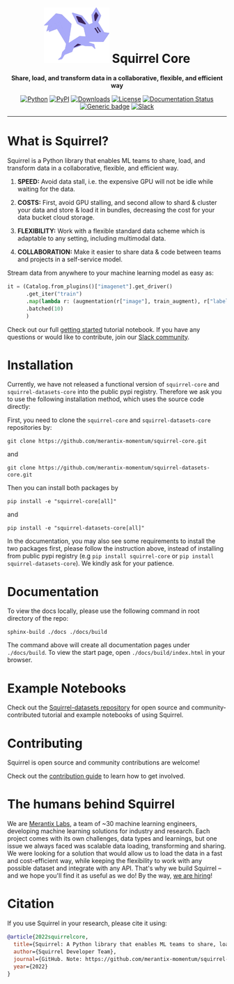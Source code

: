 <div align="center">
  
# <img src="docs/_static/logo.png" width="150px"> Squirrel Core
  
**Share, load, and transform data in a collaborative, flexible, and efficient way**

[![Python](https://img.shields.io/pypi/pyversions/squirrel-core.svg?style=plastic)](https://badge.fury.io/py/squirrel-core)
[![PyPI](https://badge.fury.io/py/squirrel-core.svg)](https://badge.fury.io/py/squirrel-core)
[![Downloads](https://pepy.tech/badge/squirrel-core)](https://pepy.tech/project/squirrel-core)
[![License](https://img.shields.io/badge/License-Apache%202.0-blue.svg)](LICENSE)
[![Documentation Status](https://readthedocs.org/projects/squirrel-core/badge/?version=latest)](https://squirrel-core.readthedocs.io)
[![Generic badge](https://img.shields.io/badge/Website-Merantix%20Labs-blue)](https://www.merantixlabs.com/)
[![Slack](https://img.shields.io/badge/slack-chat-green.svg?logo=slack)](https://join.slack.com/t/squirrel-core/shared_invite/zt-14k6sk6sw-zQPHfqAI8Xq5WYd~UqgNFw)

</div>

---

# What is Squirrel?

Squirrel is a Python library that enables ML teams to share, load, and transform data in a collaborative, flexible, and efficient way.

1. **SPEED:** Avoid data stall, i.e. the expensive GPU will not be idle while waiting for the data. 

2. **COSTS:** First, avoid GPU stalling, and second allow to shard & cluster your data and store & load it in bundles, decreasing the cost for your data bucket cloud storage.

3. **FLEXIBILITY:** Work with a flexible standard data scheme which is adaptable to any setting, including multimodal data.

4. **COLLABORATION:** Make it easier to share data & code between teams and projects in a self-service model.

Stream data from anywhere to your machine learning model as easy as:
```python
it = (Catalog.from_plugins()["imagenet"].get_driver()
      .get_iter("train")
      .map(lambda r: (augmentation(r["image"], train_augment), r["label"]))
      .batched(10)
      )
```

Check out our full [getting started](https://github.com/merantix-momentum/squirrel-datasets-core/blob/main/examples/01.Getting_Started.ipynb) tutorial notebook. If you have any questions or would like to contribute, join our [Slack community](https://join.slack.com/t/squirrel-core/shared_invite/zt-14k6sk6sw-zQPHfqAI8Xq5WYd~UqgNFw).

# Installation
Currently, we have not released a functional version of `squirrel-core` and `squirrel-datasets-core` into the public 
pypi registry. Therefore we ask you to use the following installation method, which uses the source code directly:

First, you need to clone the `squirrel-core` and `squirrel-datasets-core` repositories by:
```shell
git clone https://github.com/merantix-momentum/squirrel-core.git
```
and 
```shell
git clone https://github.com/merantix-momentum/squirrel-datasets-core.git
```
Then you can install both packages by
```shell
pip install -e "squirrel-core[all]"
```
and
```shell
pip install -e "squirrel-datasets-core[all]"
```

In the documentation, you may also see some requirements to install the two packages first, please follow the 
instruction above, instead of installing from public pypi registry (e.g `pip install squirrel-core` or 
`pip install squirrel-datasets-core`). We kindly ask for your patience.

# Documentation

To view the docs locally, please use the following command in root directory of the repo:
```
sphinx-build ./docs ./docs/build
```
The command above will create all documentation pages under `./docs/build`.
To view the start page, open `./docs/build/index.html` in your browser. 

# Example Notebooks
Check out the [Squirrel-datasets repository](https://github.com/merantix-momentum/squirrel-datasets-core/tree/main/examples) for open source and community-contributed tutorial and example notebooks of using Squirrel.

# Contributing
Squirrel is open source and community contributions are welcome!

Check out the [contribution guide](https://docs.squirrel.merantixlabs.cloud/usage/contribute.html) to learn how to get involved.

# The humans behind Squirrel
We are [Merantix Labs](https://merantixlabs.com/), a team of ~30 machine learning engineers, developing machine learning solutions for industry and research. Each project comes with its own challenges, data types and learnings, but one issue we always faced was scalable data loading, transforming and sharing. We were looking for a solution that would allow us to load the data in a fast and cost-efficient way, while keeping the flexibility to work with any possible dataset and integrate with any API. That's why we build Squirrel – and we hope you'll find it as useful as we do! By the way, [we are hiring](https://www.merantixlabs.com/career)!


# Citation

If you use Squirrel in your research, please cite it using:
```bibtex
@article{2022squirrelcore,
  title={Squirrel: A Python library that enables ML teams to share, load, and transform data in a collaborative, flexible, and efficient way.},
  author={Squirrel Developer Team},
  journal={GitHub. Note: https://github.com/merantix-momentum/squirrel-core},
  year={2022}
}
```
